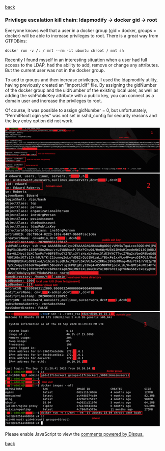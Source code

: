 [back](/)

### Privilege escalation kill chain: ldapmodify -> docker gid -> root

Everyone knows well that a user in a docker group (gid = docker, groups = docker) will be able to increase privileges to root. There is a great way from GTFOBins:
```
docker run -v /: / mnt --rm -it ubuntu chroot / mnt sh
```

Recently I found myself in an interesting situation when a user had full access to the LDAP, had the ability to add, remove or change any attributes. But the current user was not in the docker group.

To add to groups and then increase privileges, I used the ldapmodify utility, having previously created an "import.ldif" file. By assigning the gidNumber of the docker group and the uidNumber of the existing local user, as well as adding the sshPublicKey attribute with a public key, you can connect as a domain user and increase the privileges to root.

Of course, it was possible to assign gidNumber = 0, but unfortunately, "PermitRootLogin yes" was not set in sshd_config for security reasons and the key entry option did not work.

![Image](/img/ldapmodify/1.png)
![Image](/img/ldapmodify/2.png)
![Image](/img/ldapmodify/3.png)

<div id="disqus_thread"></div>
<script>
(function() { // DON'T EDIT BELOW THIS LINE
var d = document, s = d.createElement('script');
s.src = 'https://hackitfaster-hopto-org.disqus.com/embed.js';
s.setAttribute('data-timestamp', +new Date());
(d.head || d.body).appendChild(s);
})();
</script>
<noscript>Please enable JavaScript to view the <a href="https://disqus.com/?ref_noscript">comments powered by Disqus.</a></noscript>

[back](/)
